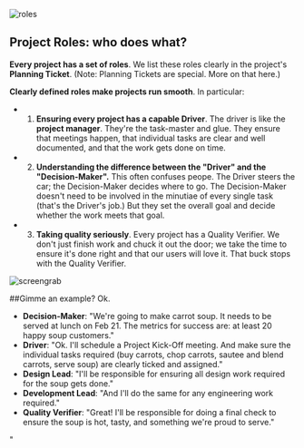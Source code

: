 ![roles](/http://i.imgur.com/U6mlLZp.jpg)
## Project Roles: who does what?

**Every project has a set of roles**. We list these roles clearly in the project's **Planning Ticket**. (Note: Planning Tickets are special. More on that here.)

**Clearly defined roles make projects run smooth**. In particular: 
- 1) **Ensuring every project has a capable Driver**. The driver is like the **project manager**. They're the task-master and glue. They ensure that meetings happen, that individual tasks are clear and well documented, and that the work gets done on time. 
- 2) **Understanding the difference between the "Driver" and the "Decision-Maker".** This often confuses peope. The Driver steers the car; the Decision-Maker decides where to go. The Decision-Maker doesn't need to be involved in the minutiae of every single task (that's the Driver's job.) But they set the overall goal and decide whether the work meets that goal.
- 3) **Taking quality seriously**. Every project has a Quality Verifier. We don't just finish work and chuck it out the door; we take the time to ensure it's done right and that our users will love it. That buck stops with the Quality Verifier. 

![screengrab](/https://dl.dropboxusercontent.com/spa/6c38yp3crbxni5b/-u7jb6q9.png)

##Gimme an example?
Ok. 
- **Decision-Maker**: "We're going to make carrot soup. It needs to be served at lunch on Feb 21. The metrics for success are: at least 20 happy soup customers." 
- **Driver**: "Ok. I'll schedule a Project Kick-Off meeting. And make sure the individual tasks required (buy carrots, chop carrots, sautee and blend carrots, serve soup) are clearly ticked and assigned."
- **Design Lead**: "I'll be responsible for ensuring all design work required for the soup gets done."
- **Development Lead**: "And I'll do the same for any engineering work required."
- **Quality Verifier**: "Great! I'll be responsible for doing a final check to ensure the soup is hot, tasty, and something we're proud to serve."

"





